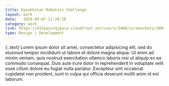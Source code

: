 ```yaml
---
title: Kazakhstan Robotics Challenge
layout: work
date:   2016-09-07 11:20:18
category: work
link: https://d13yacurqjgara.cloudfront.net/users/3460/screenshots/1089675/mcfly_gear_2013.png
type: Design | Development
---
```

{:.text}
Lorem ipsum dolor sit amet, consectetur adipisicing elit, sed do eiusmod tempor incididunt ut labore et dolore magna aliqua. Ut enim ad minim veniam, quis nostrud exercitation ullamco laboris nisi ut aliquip ex ea commodo consequat. Duis aute irure dolor in reprehenderit in voluptate velit esse cillum dolore eu fugiat nulla pariatur. Excepteur sint occaecat cupidatat non proident, sunt in culpa qui officia deserunt mollit anim id est laborum.
